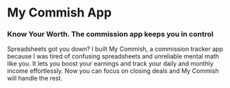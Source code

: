 # My Commish App
### Know Your Worth. The commission app keeps you in control
<p>
Spreadsheets got you down?
I built My Commish, a commission tracker app because I was tired of confusing spreadsheets and unreliable mental math like you. 
It lets you boost your earnings and track your daily and monthly income effortlessly. 
Now you can focus on closing deals and My Commish will handle the rest.
</p>